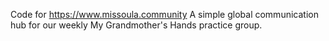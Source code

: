 Code for https://www.missoula.community
A simple global communication hub for our weekly My Grandmother's Hands practice group.
